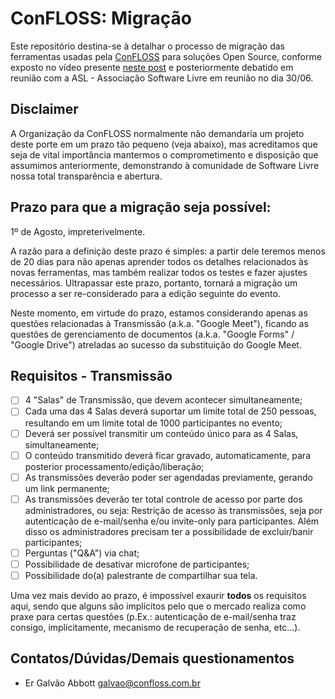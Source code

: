 # ConFLOSS: Migração

Este repositório destina-se à detalhar o processo de migração das ferramentas usadas pela [ConFLOSS](https://confloss.com.br) para soluções Open Source, conforme exposto no vídeo presente [neste post](https://confloss.com.br/confloss-e-ferramentas-google/) e posteriormente debatido em reunião com a ASL - Associação Software Livre em reunião no dia 30/06.

## Disclaimer

A Organização da ConFLOSS normalmente não demandaria um projeto deste porte em um prazo tão pequeno (veja abaixo), mas acreditamos que seja de vital importância mantermos o comprometimento e disposição que assumimos anteriormente, demonstrando à comunidade de Software Livre nossa total transparência e abertura.

## Prazo para que a migração seja possível: 

1º de Agosto, impreterivelmente.

A razão para a definição deste prazo é simples: a partir dele teremos menos de 20 dias para não apenas aprender todos os detalhes relacionados às novas ferramentas, mas também realizar todos os testes e fazer ajustes necessários. Ultrapassar este prazo, portanto, tornará a migração um processo a ser re-considerado para a edição seguinte do evento.

Neste momento, em virtude do prazo, estamos considerando apenas as questões relacionadas à Transmissão (a.k.a. "Google Meet"), ficando as questões de gerenciamento de documentos (a.k.a. "Google Forms" / "Google Drive") atreladas ao sucesso da substituição do Google Meet.

## Requisitos - Transmissão

- [ ] 4 "Salas" de Transmissão, que devem acontecer simultaneamente;
- [ ] Cada uma das 4 Salas deverá suportar um limite total de 250 pessoas, resultando em um limite total de 1000 participantes no evento;
- [ ] Deverá ser possível transmitir um conteúdo único para as 4 Salas, simultaneamente; 
- [ ] O conteúdo transmitido deverá ficar gravado, automaticamente, para posterior processamento/edição/liberação;
- [ ] As transmissões deverão poder ser agendadas previamente, gerando um link permanente;
- [ ] As transmissões deverão ter total controle de acesso por parte dos administradores, ou seja: Restrição de acesso às transmissões, seja por autenticação de e-mail/senha e/ou invite-only para participantes. Além disso os administradores precisam ter a possibilidade de excluir/banir participantes;
- [ ] Perguntas ("Q&A") via chat;
- [ ] Possibilidade de desativar microfone de participantes;
- [ ] Possibilidade do(a) palestrante de compartilhar sua tela.

Uma vez mais devido ao prazo, é impossível exaurir **todos** os requisitos aqui, sendo que alguns são implícitos pelo que o mercado realiza como praxe para certas questões (p.Ex.: autenticação de e-mail/senha traz consigo, implicitamente, mecanismo de recuperação de senha, etc...).

## Contatos/Dúvidas/Demais questionamentos

- Er Galvão Abbott <galvao@confloss.com.br>